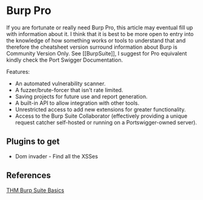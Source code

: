 # Burp Pro

If you are fortunate or really need Burp Pro, this article may eventual fill up with information about it. I think that it is best to be more open to entry into the knowledge of how something works or tools to understand that and therefore the cheatsheet version surround information about Burp is Community Version Only. See [[BurpSuite]], I suggest for Pro equivalent kindly check the Port Swigger Documentation. 

Features:
- An automated vulnerability scanner.
- A fuzzer/brute-forcer that isn't rate limited.
- Saving projects for future use and report generation.
- A built-in API to allow integration with other tools.
- Unrestricted access to add new extensions for greater functionality.
- Access to the Burp Suite Collaborator (effectively providing a unique request catcher self-hosted or running on a Portswigger-owned server).
## Plugins to get

- Dom invader - Find all the XSSes

## References 

[THM Burp Suite Basics](https://tryhackme.com/room/burpsuitebasics)